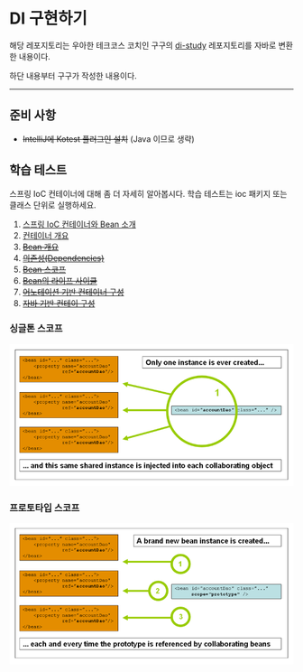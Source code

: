 # DI 구현하기

해당 레포지토리는 우아한 테크코스 코치인 구구의 [di-study](https://github.com/kang-hyungu/di-study) 레포지토리를
자바로 변환한 내용이다.

하단 내용부터 구구가 작성한 내용이다.

---

## 준비 사항

- ~~IntelliJ에 Kotest 플러그인 설치~~ (Java 이므로 생략)

## 학습 테스트

스프링 IoC 컨테이너에 대해 좀 더 자세히 알아봅시다.
학습 테스트는 ioc 패키지 또는 클래스 단위로 실행하세요.

1. [스프링 IoC 컨테이너와 Bean 소개](src/test/java/ioc/Introduction.java)
2. [컨테이너 개요](src/test/java/ioc/Container.java)
3. ~~[Bean 개요](src/test/kotlin/ioc/Bean.kt)~~
4. ~~[의존성(Dependencies)](src/test/kotlin/ioc/Dependencies.kt)~~
5. ~~[Bean 스코프](src/test/kotlin/ioc/BeanScopes.kt)~~
6. ~~[Bean의 라이프 사이클](src/test/kotlin/ioc/Lifecycle.kt)~~
7. ~~[어노테이션 기반 컨테이너 구성](src/test/kotlin/ioc/AnnotationBasedConfiguration.kt)~~
8. ~~[자바 기반 컨테이 구성](src/test/kotlin/ioc/JavaBasedConfiguration.kt)~~

### 싱글톤 스코프
<img src="docs/images/singleton.png" alt="singleton">

### 프로토타입 스코프
<img src="docs/images/prototype.png" alt="prototype">
